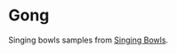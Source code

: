# Gong

Singing bowls samples from [Singing Bowls](https://kasper.bandcamp.com/album/singing-bowls).
